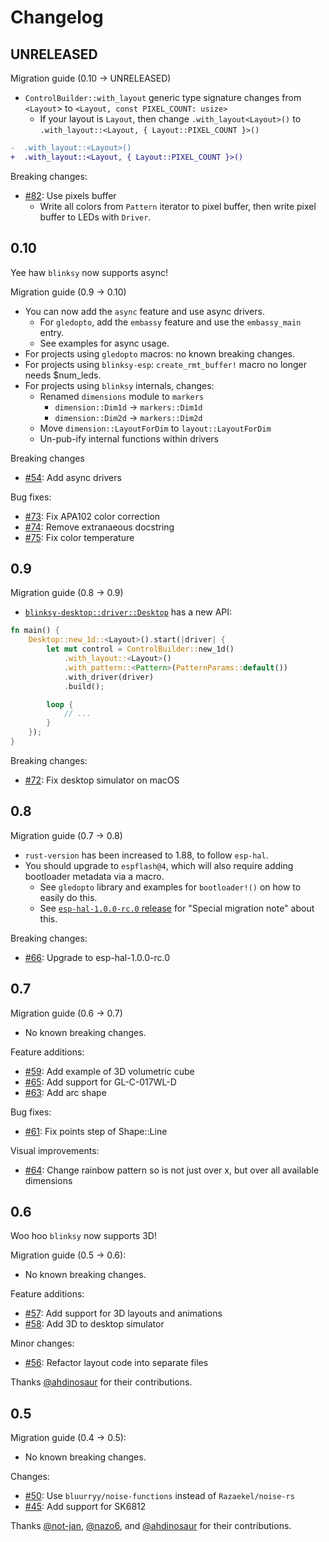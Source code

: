 # Changelog

## UNRELEASED

Migration guide (0.10 -> UNRELEASED)

- `ControlBuilder::with_layout` generic type signature changes from `<Layout`> to `<Layout, const PIXEL_COUNT: usize>`
  - If your layout is `Layout`, then change `.with_layout<Layout>()` to `.with_layout::<Layout, { Layout::PIXEL_COUNT }>()`

```diff
-  .with_layout::<Layout>()
+  .with_layout::<Layout, { Layout::PIXEL_COUNT }>()
```

Breaking changes:

- [#82](https://github.com/ahdinosaur/blinksy/pull/82): Use pixels buffer
  - Write all colors from `Pattern` iterator to pixel buffer, then write pixel buffer to LEDs with `Driver`.


## 0.10

Yee haw `blinksy` now supports async!

Migration guide (0.9 -> 0.10)

- You can now add the `async` feature and use async drivers.
  - For `gledopto`, add the `embassy` feature and use the `embassy_main` entry.
  - See examples for async usage.
- For projects using `gledopto` macros: no known breaking changes.
- For projects using `blinksy-esp`: `create_rmt_buffer!` macro no longer needs $num_leds.
- For projects using `blinksy` internals, changes:
  - Renamed `dimensions` module to `markers`
    - `dimension::Dim1d` -> `markers::Dim1d`
    - `dimension::Dim2d` -> `markers::Dim2d`
  - Move `dimension::LayoutForDim` to `layout::LayoutForDim`
  - Un-pub-ify internal functions within drivers

Breaking changes

- [#54](https://github.com/ahdinosaur/blinksy/pull/54): Add async drivers

Bug fixes:

- [#73](https://github.com/ahdinosaur/blinksy/pull/73): Fix APA102 color correction
- [#74](https://github.com/ahdinosaur/blinksy/pull/74): Remove extranaeous docstring
- [#75](https://github.com/ahdinosaur/blinksy/pull/75): Fix color temperature

## 0.9

Migration guide (0.8 -> 0.9)

- [`blinksy-desktop::driver::Desktop`](https://docs.rs/blinksy-desktop/0.8.0/blinksy_desktop/driver/struct.Desktop.html) has a new API:

```rust
fn main() {
    Desktop::new_1d::<Layout>().start(|driver| {
        let mut control = ControlBuilder::new_1d()
            .with_layout::<Layout>()
            .with_pattern::<Pattern>(PatternParams::default())
            .with_driver(driver)
            .build();

        loop {
            // ...
        }
    });
}
```

Breaking changes:

- [#72](https://github.com/ahdinosaur/blinksy/pull/72): Fix desktop simulator on macOS

## 0.8

Migration guide (0.7 -> 0.8)

- `rust-version` has been increased to 1.88, to follow `esp-hal`.
- You should upgrade to `espflash@4`, which will also require adding bootloader metadata via a macro.
  - See `gledopto` library and examples for `bootloader!()` on how to easily do this.
  - See [`esp-hal-1.0.0-rc.0` release](https://github.com/esp-rs/esp-hal/releases/tag/esp-hal-v1.0.0-rc.0) for "Special migration note" about this.

Breaking changes:

- [#66](https://github.com/ahdinosaur/blinksy/pull/66): Upgrade to esp-hal-1.0.0-rc.0

## 0.7

Migration guide (0.6 -> 0.7)

- No known breaking changes.

Feature additions:

- [#59](https://github.com/ahdinosaur/blinksy/pull/59): Add example of 3D volumetric cube
- [#65](https://github.com/ahdinosaur/blinksy/pull/65): Add support for GL-C-017WL-D
- [#63](https://github.com/ahdinosaur/blinksy/pull/63): Add arc shape

Bug fixes:

- [#61](https://github.com/ahdinosaur/blinksy/pull/61): Fix points step of Shape::Line

Visual improvements:

- [#64](https://github.com/ahdinosaur/blinksy/pull/64): Change rainbow pattern so is not just over x, but over all available dimensions

## 0.6

Woo hoo `blinksy` now supports 3D!

Migration guide (0.5 -> 0.6):

- No known breaking changes.

Feature additions:

- [#57](https://github.com/ahdinosaur/blinksy/pull/57): Add support for 3D layouts and animations
- [#58](https://github.com/ahdinosaur/blinksy/pull/58): Add 3D to desktop simulator

Minor changes:

- [#56](https://github.com/ahdinosaur/blinksy/pull/56): Refactor layout code into separate files

Thanks [@ahdinosaur](https://github.com/ahdinosaur) for their contributions.

## 0.5

Migration guide (0.4 -> 0.5):

- No known breaking changes.

Changes:

- [#50](https://github.com/ahdinosaur/blinksy/pull/50): Use `bluurryy/noise-functions` instead of `Razaekel/noise-rs`
- [#45](https://github.com/ahdinosaur/blinksy/pull/45): Add support for SK6812

Thanks [@not-jan](https://github.com/not-jan), [@nazo6](https://github.com/nazo6), and [@ahdinosaur](https://github.com/ahdinosaur) for their contributions.
